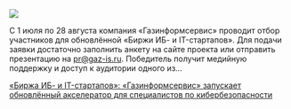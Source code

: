 <!--2025-07-01 14:19:09-->
<div class="yb">
  <div class="rss habr"><img src="https://habrastorage.org/getpro/habr/upload_files/cdc/b9f/a42/cdcb9fa423dd3e7fc497134f47da0848.jpg" /><p>С 1 июля по 28 августа компания «Газинформсервис» проводит отбор участников для обновлённой «Биржи ИБ- и IT-стартапов». Для подачи заявки достаточно заполнить анкету на сайте проекта или отправить презентацию на <a href="mailto:pr@gaz-is.ru" rel="noopener noreferrer nofollow">pr@gaz-is.ru</a>. Победитель получит медийную поддержку и доступ к аудитории одного из... <p class="titl"><a href="https://habr.com/ru/companies/gaz-is/news/923994/?utm_source=habrahabr&utm_medium=rss&utm_campaign=923994">«Биржа ИБ- и IT-стартапов»: «Газинформсервис» запускает обновлённый акселератор для специалистов по кибербезопасности</a></p></div>
</div>
